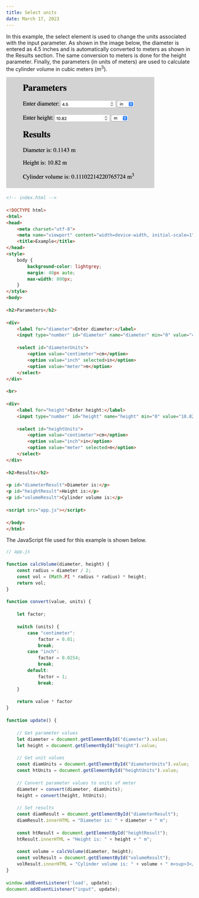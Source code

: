 ```yaml
---
title: Select units
date: March 17, 2023
---
```


In this example, the select element is used to change the units associated with the input parameter. As shown in the image below, the diameter is entered as 4.5 inches and is automatically converted to meters as shown in the Results section. The same conversion to meters is done for the height parameter. Finally, the parameters (in units of meters) are used to calculate the cylinder volume in cubic meters (m<sup>3</sup>).

<img src="../../assets/images/javascript-select-units.png" style="max-width:400px;" alt="select units">

```html
<!-- index.html -->

<!DOCTYPE html>
<html>
<head>
    <meta charset="utf-8">
    <meta name="viewport" content="width=device-width, initial-scale=1">
    <title>Example</title>
</head>
<style>
    body {
        background-color: lightgrey;
        margin: 40px auto;
        max-width: 800px;
    }
</style>
<body>

<h2>Parameters</h2>

<div>
    <label for="diameter">Enter diameter:</label>
    <input type="number" id="diameter" name="diameter" min="0" value="4.5">

    <select id="diameterUnits">
        <option value="centimeter">cm</option>
        <option value="inch" selected>in</option>
        <option value="meter">m</option>
    </select>
</div>

<br>

<div>
    <label for="height">Enter height:</label>
    <input type="number" id="height" name="height" min="0" value="10.82">

    <select id="heightUnits">
        <option value="centimeter">cm</option>
        <option value="inch">in</option>
        <option value="meter" selected>m</option>
    </select>
</div>

<h2>Results</h2>

<p id="diameterResult">Diameter is:</p>
<p id="heightResult">Height is:</p>
<p id="volumeResult">Cylinder volume is:</p>

<script src="app.js"></script>

</body>
</html>
```

The JavaScript file used for this example is shown below.

```javascript
// app.js

function calcVolume(diameter, height) {
    const radius = diameter / 2;
    const vol = (Math.PI * radius * radius) * height;
    return vol;
}

function convert(value, units) {

    let factor;

    switch (units) {
        case "centimeter":
            factor = 0.01;
            break;
        case "inch":
            factor = 0.0254;
            break;
        default:
            factor = 1;
            break;
    }

    return value * factor
}

function update() {

    // Get parameter values
    let diameter = document.getElementById("diameter").value;
    let height = document.getElementById("height").value;

    // Get unit values
    const diamUnits = document.getElementById("diameterUnits").value;
    const htUnits = document.getElementById("heightUnits").value;

    // Convert parameter values to units of meter
    diameter = convert(diameter, diamUnits);
    height = convert(height, htUnits);

    // Set results
    const diamResult = document.getElementById("diameterResult");
    diamResult.innerHTML = "Diameter is: " + diameter + " m";

    const htResult = document.getElementById("heightResult");
    htResult.innerHTML = "Height is: " + height + " m";

    const volume = calcVolume(diameter, height);
    const volResult = document.getElementById("volumeResult");
    volResult.innerHTML = "Cylinder volume is: " + volume + " m<sup>3</sup>";
}

window.addEventListener('load', update);
document.addEventListener("input", update);
```
